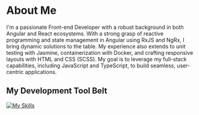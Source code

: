 # About Me

I'm a passionate Front-end Developer with a robust background in both Angular and React ecosystems. With a strong grasp of reactive programming and state management in Angular using RxJS and NgRx, I bring dynamic solutions to the table. My experience also extends to unit testing with Jasmine, containerization with Docker, and crafting responsive layouts with HTML and CSS (SCSS). My goal is to leverage my full-stack capabilities, including JavaScript and TypeScript, to build seamless, user-centric applications.


## My Development Tool Belt

[![My Skills](https://skillicons.dev/icons?i=angular,react)](https://skillicons.dev)
